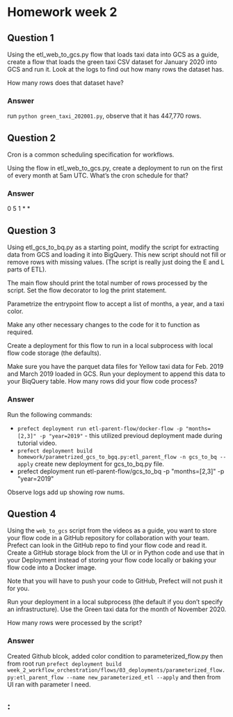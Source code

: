 # Homework week 2

## Question 1

Using the etl_web_to_gcs.py flow that loads taxi data into GCS as a guide, create a flow that loads the green taxi CSV dataset for January 2020 into GCS and run it. Look at the logs to find out how many rows the dataset has.

How many rows does that dataset have?

### Answer

run `python green_taxi_202001.py`, observe that it has 447,770 rows.

## Question 2

Cron is a common scheduling specification for workflows.

Using the flow in etl_web_to_gcs.py, create a deployment to run on the first of every month at 5am UTC. What’s the cron schedule for that?

### Answer

0 5 1 * *

## Question 3

Using etl_gcs_to_bq.py as a starting point, modify the script for extracting data from GCS and loading it into BigQuery. This new script should not fill or remove rows with missing values. (The script is really just doing the E and L parts of ETL).

The main flow should print the total number of rows processed by the script. Set the flow decorator to log the print statement.

Parametrize the entrypoint flow to accept a list of months, a year, and a taxi color.

Make any other necessary changes to the code for it to function as required.

Create a deployment for this flow to run in a local subprocess with local flow code storage (the defaults).

Make sure you have the parquet data files for Yellow taxi data for Feb. 2019 and March 2019 loaded in GCS. Run your deployment to append this data to your BiqQuery table. How many rows did your flow code process?

### Answer

Run the following commands:

- `prefect deployment run etl-parent-flow/docker-flow -p "months=[2,3]" -p "year=2019"` - this utilized previoud deployment made during tutorial video.
- `prefect deployment build homework/parametrized_gcs_to_bgq.py:etl_parent_flow -n gcs_to_bq --apply` create new deployment for gcs_to_bq.py file.
- prefect deployment run etl-parent-flow/gcs_to_bq -p "months=[2,3]" -p "year=2019"

Observe logs add up showing row nums.

## Question 4

Using the `web_to_gcs` script from the videos as a guide, you want to store your flow code in a GitHub repository for collaboration with your team. Prefect can look in the GitHub repo to find your flow code and read it. Create a GitHub storage block from the UI or in Python code and use that in your Deployment instead of storing your flow code locally or baking your flow code into a Docker image.

Note that you will have to push your code to GitHub, Prefect will not push it for you.

Run your deployment in a local subprocess (the default if you don’t specify an infrastructure). Use the Green taxi data for the month of November 2020.

How many rows were processed by the script?

### Answer

Created Github blcok, added color condition to parameterized_flow.py then from root run `prefect deployment build week_2_workflow_orchestration/flows/03_deployments/parameterized_flow.py:etl_parent_flow --name new_parameterized_etl --apply` and then from UI ran with parameter I need.

## :
